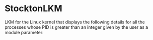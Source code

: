 # StocktonLKM
LKM for the Linux kernel that displays the following details for all the processes whose PID is greater than an integer given by the user as a module parameter: 
